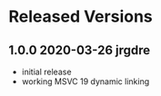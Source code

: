 # Released Versions

## 1.0.0 2020-03-26 jrgdre
-   initial release
-   working MSVC 19 dynamic linking
